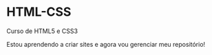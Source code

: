 # HTML-CSS
 Curso de HTML5 e CSS3

Estou aprendendo a criar sites e agora vou gerenciar meu repositório!